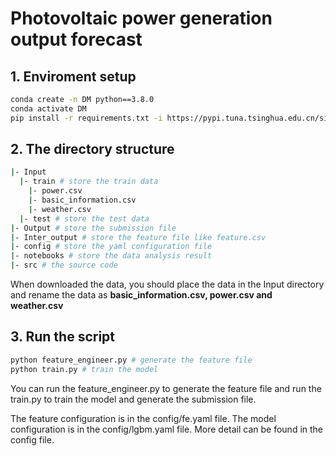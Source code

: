 

# Photovoltaic power generation output forecast

## 1. Enviroment setup
```bash
conda create -n DM python==3.8.0
conda activate DM
pip install -r requirements.txt -i https://pypi.tuna.tsinghua.edu.cn/simple
```

## 2. The directory structure
```bash
|- Input
  |- train # store the train data
    |- power.csv
    |- basic_information.csv
    |- weather.csv
  |- test # store the test data
|- Output # store the submission file
|- Inter_output # store the feature file like feature.csv
|- config # store the yaml configuration file
|- notebooks # store the data analysis result
|- src # the source code
```
When downloaded the data, you should place the data in the Input directory and rename the data as **basic_information.csv, power.csv and weather.csv**
## 3. Run the script
```bash
python feature_engineer.py # generate the feature file
python train.py # train the model
```
You can run the feature_engineer.py to generate the feature file and run the train.py to train the model and 
generate the submission file.

The feature configuration is in the config/fe.yaml file. The model configuration is in the config/lgbm.yaml file. 
More detail can be found in the config file.


